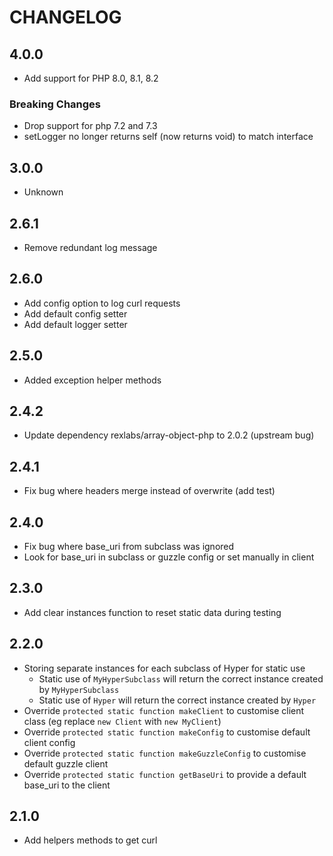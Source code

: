 # CHANGELOG

## 4.0.0

- Add support for PHP 8.0, 8.1, 8.2

### Breaking Changes

- Drop support for php 7.2 and 7.3
- setLogger no longer returns self (now returns void) to match interface

## 3.0.0

- Unknown

## 2.6.1

- Remove redundant log message

## 2.6.0

- Add config option to log curl requests
- Add default config setter
- Add default logger setter

## 2.5.0

 - Added exception helper methods

## 2.4.2

- Update dependency rexlabs/array-object-php to 2.0.2 (upstream bug)

## 2.4.1

- Fix bug where headers merge instead of overwrite (add test)

## 2.4.0

- Fix bug where base_uri from subclass was ignored
- Look for base_uri in subclass or guzzle config or set manually in client

## 2.3.0

- Add clear instances function to reset static data during testing

## 2.2.0

- Storing separate instances for each subclass of Hyper for static use
    - Static use of `MyHyperSubclass` will return the correct instance created by `MyHyperSubclass`
    - Static use of `Hyper` will return the correct instance created by `Hyper`
- Override `protected static function makeClient` to customise client class (eg replace `new Client` with `new MyClient`)
- Override `protected static function makeConfig` to customise default client config
- Override `protected static function makeGuzzleConfig` to customise default guzzle client
- Override `protected static function getBaseUri` to provide a default base_uri to the client

## 2.1.0

- Add helpers methods to get curl
